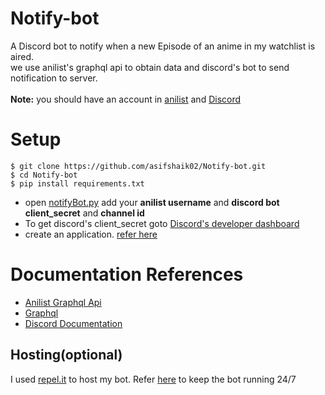 # Notify-bot
A Discord bot to notify when a new Episode of an anime in my watchlist is aired.<br>
we use anilist's graphql api to obtain data and discord's bot to send notification to server.<br><br>
<b>Note:</b> you should have an account in [anilist](https://anilist.co/) and [Discord](https://discord.com/)<br>

# Setup
```console
$ git clone https://github.com/asifshaik02/Notify-bot.git 
$ cd Notify-bot 
$ pip install requirements.txt
```
* open [notifyBot.py](/notifyBot.py) add your <b>anilist username</b> and <b>discord bot client_secret</b> and <b>channel id </b>
* To get  discord's client_secret goto [Discord's developer dashboard](https://discord.com/developers/applications) 
* create an application. [refer here](https://realpython.com/how-to-make-a-discord-bot-python/)

# Documentation References
* [Anilist Graphql Api](https://anilist.gitbook.io/anilist-apiv2-docs/)
* [Graphql](https://graphql.org/learn/queries/)
* [Discord Documentation](https://discordpy.readthedocs.io/en/latest/index.html)

## Hosting(optional)
I used [repel.it](https://replit.com/) to host my bot.
Refer [here](https://replit.com/talk/learn/Hosting-discordpy-bots-with-replit/11008) to keep the bot running 24/7
